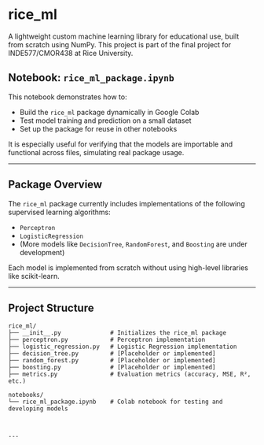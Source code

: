 # rice_ml

A lightweight custom machine learning library for educational use, built from scratch using NumPy. This project is part of the final project for INDE577/CMOR438 at Rice University.

## Notebook: `rice_ml_package.ipynb`

This notebook demonstrates how to:

- Build the `rice_ml` package dynamically in Google Colab
- Test model training and prediction on a small dataset
- Set up the package for reuse in other notebooks

It is especially useful for verifying that the models are importable and functional across files, simulating real package usage.

---

## Package Overview

The `rice_ml` package currently includes implementations of the following supervised learning algorithms:

- `Perceptron`
- `LogisticRegression`
- (More models like `DecisionTree`, `RandomForest`, and `Boosting` are under development)

Each model is implemented from scratch without using high-level libraries like scikit-learn.

---

## Project Structure

```plaintext
rice_ml/
├── __init__.py              # Initializes the rice_ml package
├── perceptron.py            # Perceptron implementation
├── logistic_regression.py   # Logistic Regression implementation
├── decision_tree.py         # [Placeholder or implemented]
├── random_forest.py         # [Placeholder or implemented]
├── boosting.py              # [Placeholder or implemented]
├── metrics.py               # Evaluation metrics (accuracy, MSE, R², etc.)

notebooks/
└── rice_ml_package.ipynb    # Colab notebook for testing and developing models



---
